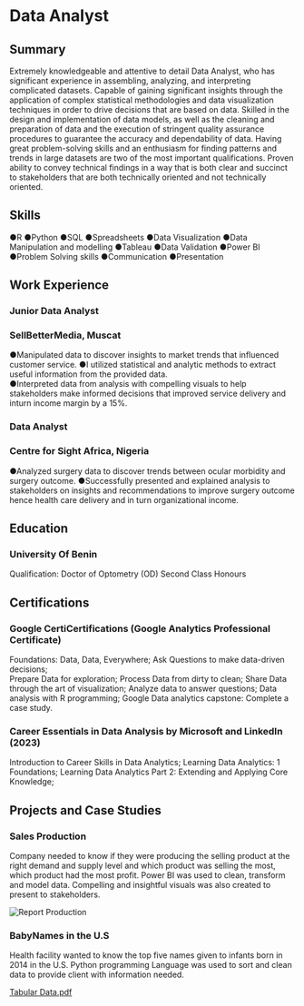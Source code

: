 # Data Analyst

## Summary
Extremely knowledgeable and attentive to detail Data Analyst, who has significant experience in assembling, analyzing, and interpreting complicated datasets. Capable of gaining significant insights through the application of complex statistical methodologies and data visualization techniques in order to drive decisions that are based on data. Skilled in the design and implementation of data models, as well as the cleaning and preparation of data and the execution of stringent quality assurance procedures to guarantee the accuracy and dependability of data. Having great problem-solving skills and an enthusiasm for finding patterns and trends in large datasets are two of the most important qualifications. Proven ability to convey technical findings in a way that is both clear and succinct to stakeholders that are both technically oriented and not technically oriented.

## Skills
●R
●Python 
●SQL
●Spreadsheets
●Data Visualization 
●Data Manipulation and modelling
●Tableau
●Data Validation 
●Power BI
●Problem Solving skills
●Communication 
●Presentation 

## Work Experience
### Junior Data Analyst
### SellBetterMedia, Muscat 
●Manipulated data to discover insights to market trends that influenced customer service. 
●I utilized statistical and analytic methods to extract useful information from the provided data.  
●Interpreted data from analysis with compelling visuals to help stakeholders make informed decisions that improved service delivery and inturn income margin by a 15%.

### Data Analyst
### Centre for Sight Africa, Nigeria 
●Analyzed surgery data to discover trends between ocular morbidity and surgery outcome.
●Successfully presented and explained analysis to stakeholders on insights and recommendations to improve surgery outcome hence health care delivery and in turn organizational income.

## Education
### University Of Benin							
Qualification: Doctor of Optometry (OD)
Second Class Honours

## Certifications
### Google CertiCertifications (Google Analytics Professional Certificate)
Foundations: Data, Data, Everywhere; 
Ask Questions to make data-driven decisions;  
Prepare Data for exploration; 
Process Data from dirty to clean; 
Share Data through the art of visualization; 
Analyze data to answer questions; 
Data analysis with R programming; 
Google Data analytics capstone: Complete a case study.

### Career Essentials in Data Analysis by Microsoft and LinkedIn (2023)
Introduction to Career Skills in Data Analytics; 
Learning Data Analytics: 1 Foundations; 
Learning Data Analytics Part 2: Extending and Applying Core Knowledge; 

## Projects and Case Studies
### Sales Production 
Company needed to know if they were producing the selling product at the right demand and supply level and which product was selling the most, which product had the most profit.
Power BI was used to clean, transform and model data. Compelling and insightful visuals was also created to present to stakeholders.

![Report Production](https://github.com/Iloanyabertina/Iloanyabertina.github.io/assets/139617136/8e705b19-56d2-4455-9ffe-13616018fc4c)



### BabyNames in the U.S
Health facility wanted to know the top five names given to infants born in 2014 in the U.S. 
Python programming Language was used to sort and clean data to provide client with information needed.

[Tabular Data.pdf](https://github.com/Iloanyabertina/Iloanyabertina.github.io/files/12194989/Tabular.Data.pdf)

